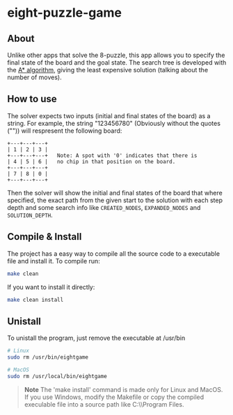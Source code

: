 # eight-puzzle-game
## About
Unlike other apps that solve the 8-puzzle, this app allows you to specify the final state of the board and the goal state. 
The search tree is developed with the <ins>A* algorithm</ins>, giving the least expensive solution (talking about the number of moves).

## How to use
The solver expects two inputs (initial and final states of the board) as a string. For example, the string "123456780" (Obviously without the quotes ("")) will
respresent the following board: 
```
+---+---+---+
| 1 | 2 | 3 |
+---+---+---+   Note: A spot with '0' indicates that there is 
| 4 | 5 | 6 |   no chip in that position on the board.
+---+---+---+
| 7 | 8 | 0 |
+---+---+---+
```

Then the solver will show the initial and final states of the board that where specified, the exact path from the given start to the solution with each step depth and
some search info like `CREATED_NODES`, `EXPANDED_NODES` and `SOLUTION_DEPTH`.

## Compile & Install
The project has a easy way to compile all the source code to a executable file and install it. To compile run:
```bash
make clean
```

If you want to install it directly:
```bash
make clean install
```

## Unistall
To unistall the program, just remove the executable at /usr/bin
```bash
# Linux
sudo rm /usr/bin/eightgame

# MacOS
sudo rm /usr/local/bin/eightgame
```

> **Note**
> The 'make install' command is made only for Linux and MacOS. If you use Windows, modify the Makefile or copy the compiled execulable file into a source path
like C:\\\Program Files.
